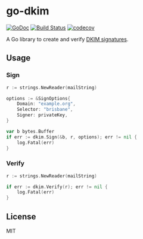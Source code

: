 # go-dkim

[![GoDoc](https://godoc.org/github.com/emersion/go-dkim?status.svg)](https://godoc.org/github.com/emersion/go-dkim)
[![Build Status](https://travis-ci.org/emersion/go-dkim.svg?branch=master)](https://travis-ci.org/emersion/go-dkim)
[![codecov](https://codecov.io/gh/emersion/go-dkim/branch/master/graph/badge.svg)](https://codecov.io/gh/emersion/go-dkim)

A Go library to create and verify [DKIM signatures](https://tools.ietf.org/html/rfc6376).

## Usage

### Sign

```go
r := strings.NewReader(mailString)

options := &SignOptions{
	Domain: "example.org",
	Selector: "brisbane",
	Signer: privateKey,
}

var b bytes.Buffer
if err := dkim.Sign(&b, r, options); err != nil {
	log.Fatal(err)
}
```

### Verify

```go
r := strings.NewReader(mailString)

if err := dkim.Verify(r); err != nil {
	log.Fatal(err)
}
```

## License

MIT
